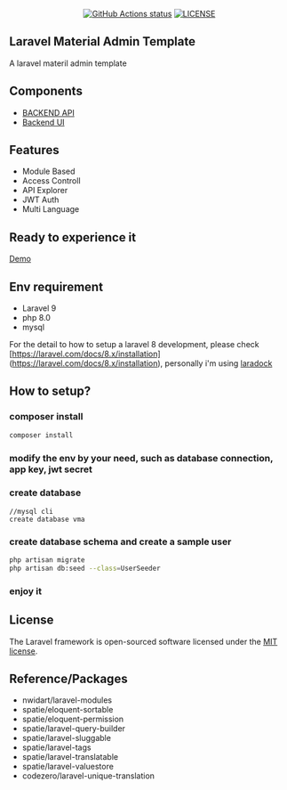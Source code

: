 <p align="center">
  <a href="https://github.com/tookit/laravel-material" title="GitHub action"><img alt="GitHub Actions status" src="https://github.com/tookit/laravel-material/actions/workflows/laravel.yml/badge.svg"></a>
  <a href="https://github.com/tookit/laravel-material/blob/master/LICENSE" title="license"><img alt="LICENSE" src="https://img.shields.io/badge/license-MIT-428f7e.svg?logo=open%20source%20initiative&logoColor=white&labelColor=555555"></a>
</p>


## Laravel Material Admin Template

A laravel materil admin template 

## Components

- [BACKEND API](https://github.com/tookit/laravel-material)
- [Backend UI](https://github.com/tookit/laravel-material-admin)



## Features

- Module Based
- Access Controll
- API Explorer
- JWT Auth
- Multi Language


## Ready to experience it

[Demo](https://github.com/tookit/laravel-material)

## Env requirement
- Laravel 9
- php 8.0
- mysql 

For the detail to how to setup a laravel 8 development, please check [https://laravel.com/docs/8.x/installation] (https://laravel.com/docs/8.x/installation), personally i'm using [laradock](https://laradock.io/documentation/)


## How to setup?


### composer install
```bash
composer install
```


### modify the env by your need, such as database connection, app key, jwt secret


### create database
```
//mysql cli
create database vma

```
### create database schema and create a sample user

```bash
php artisan migrate
php artisan db:seed --class=UserSeeder

```



### enjoy it



## License

The Laravel framework is open-sourced software licensed under the [MIT license](https://opensource.org/licenses/MIT).

## Reference/Packages

- nwidart/laravel-modules
- spatie/eloquent-sortable
- spatie/eloquent-permission
- spatie/laravel-query-builder
- spatie/laravel-sluggable
- spatie/laravel-tags
- spatie/laravel-translatable
- spatie/laravel-valuestore
- codezero/laravel-unique-translation


